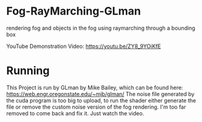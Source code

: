 # Fog-RayMarching-GLman
rendering fog and objects in the fog using raymarching through a bounding box

YouTube Demonstration Video:
https://youtu.be/ZY8_9YOiKfE

# Running
This Project is run by GLman by Mike Bailey, which can be found here:
https://web.engr.oregonstate.edu/~mjb/glman/
The noise file generated by the cuda program is too big to upload, to run the shader either generate the file or remove the custom noise version of the fog rendering. I'm too far removed to come back and fix it. Just watch the video.

